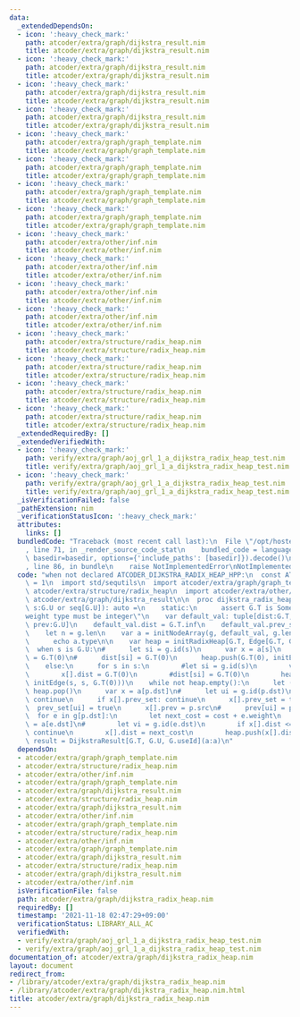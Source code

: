 ```yaml
---
data:
  _extendedDependsOn:
  - icon: ':heavy_check_mark:'
    path: atcoder/extra/graph/dijkstra_result.nim
    title: atcoder/extra/graph/dijkstra_result.nim
  - icon: ':heavy_check_mark:'
    path: atcoder/extra/graph/dijkstra_result.nim
    title: atcoder/extra/graph/dijkstra_result.nim
  - icon: ':heavy_check_mark:'
    path: atcoder/extra/graph/dijkstra_result.nim
    title: atcoder/extra/graph/dijkstra_result.nim
  - icon: ':heavy_check_mark:'
    path: atcoder/extra/graph/dijkstra_result.nim
    title: atcoder/extra/graph/dijkstra_result.nim
  - icon: ':heavy_check_mark:'
    path: atcoder/extra/graph/graph_template.nim
    title: atcoder/extra/graph/graph_template.nim
  - icon: ':heavy_check_mark:'
    path: atcoder/extra/graph/graph_template.nim
    title: atcoder/extra/graph/graph_template.nim
  - icon: ':heavy_check_mark:'
    path: atcoder/extra/graph/graph_template.nim
    title: atcoder/extra/graph/graph_template.nim
  - icon: ':heavy_check_mark:'
    path: atcoder/extra/graph/graph_template.nim
    title: atcoder/extra/graph/graph_template.nim
  - icon: ':heavy_check_mark:'
    path: atcoder/extra/other/inf.nim
    title: atcoder/extra/other/inf.nim
  - icon: ':heavy_check_mark:'
    path: atcoder/extra/other/inf.nim
    title: atcoder/extra/other/inf.nim
  - icon: ':heavy_check_mark:'
    path: atcoder/extra/other/inf.nim
    title: atcoder/extra/other/inf.nim
  - icon: ':heavy_check_mark:'
    path: atcoder/extra/other/inf.nim
    title: atcoder/extra/other/inf.nim
  - icon: ':heavy_check_mark:'
    path: atcoder/extra/structure/radix_heap.nim
    title: atcoder/extra/structure/radix_heap.nim
  - icon: ':heavy_check_mark:'
    path: atcoder/extra/structure/radix_heap.nim
    title: atcoder/extra/structure/radix_heap.nim
  - icon: ':heavy_check_mark:'
    path: atcoder/extra/structure/radix_heap.nim
    title: atcoder/extra/structure/radix_heap.nim
  - icon: ':heavy_check_mark:'
    path: atcoder/extra/structure/radix_heap.nim
    title: atcoder/extra/structure/radix_heap.nim
  _extendedRequiredBy: []
  _extendedVerifiedWith:
  - icon: ':heavy_check_mark:'
    path: verify/extra/graph/aoj_grl_1_a_dijkstra_radix_heap_test.nim
    title: verify/extra/graph/aoj_grl_1_a_dijkstra_radix_heap_test.nim
  - icon: ':heavy_check_mark:'
    path: verify/extra/graph/aoj_grl_1_a_dijkstra_radix_heap_test.nim
    title: verify/extra/graph/aoj_grl_1_a_dijkstra_radix_heap_test.nim
  _isVerificationFailed: false
  _pathExtension: nim
  _verificationStatusIcon: ':heavy_check_mark:'
  attributes:
    links: []
  bundledCode: "Traceback (most recent call last):\n  File \"/opt/hostedtoolcache/Python/3.10.1/x64/lib/python3.10/site-packages/onlinejudge_verify/documentation/build.py\"\
    , line 71, in _render_source_code_stat\n    bundled_code = language.bundle(stat.path,\
    \ basedir=basedir, options={'include_paths': [basedir]}).decode()\n  File \"/opt/hostedtoolcache/Python/3.10.1/x64/lib/python3.10/site-packages/onlinejudge_verify/languages/nim.py\"\
    , line 86, in bundle\n    raise NotImplementedError\nNotImplementedError\n"
  code: "when not declared ATCODER_DIJKSTRA_RADIX_HEAP_HPP:\n  const ATCODER_DIJKSTRA_RADIX_HEAP_HPP*\
    \ = 1\n  import std/sequtils\n  import atcoder/extra/graph/graph_template\n  import\
    \ atcoder/extra/structure/radix_heap\n  import atcoder/extra/other/inf\n\n  include\
    \ atcoder/extra/graph/dijkstra_result\n\n  proc dijkstra_radix_heap*[G:Graph](g:G,\
    \ s:G.U or seq[G.U]): auto =\n    static:\n      assert G.T is SomeInteger, \"\
    weight type must be integer\"\n    var default_val: tuple[dist:G.T, prev_set:bool,\
    \ prev:G.U]\n    default_val.dist = G.T.inf\n    default_val.prev_set = false\n\
    \    let n = g.len\n    var a = initNodeArray(g, default_val, g.len)\n    static:\n\
    \      echo a.type\n\n    var heap = initRadixHeap[G.T, Edge[G.T, G.U]]()\n  \
    \  when s is G.U:\n#      let si = g.id(s)\n      var x = a[s]\n      x[].dist\
    \ = G.T(0)\n#      dist[si] = G.T(0)\n      heap.push(G.T(0), initEdge(s, s, G.T(0)))\n\
    \    else:\n      for s in s:\n        #let si = g.id(s)\n        var x = a[s]\n\
    \        x[].dist = G.T(0)\n        #dist[si] = G.T(0)\n        heap.push(G.T(0),\
    \ initEdge(s, s, G.T(0)))\n    while not heap.empty():\n      let (cost, p) =\
    \ heap.pop()\n      var x = a[p.dst]\n#      let ui = g.id(p.dst)\n#      if prev_set[ui]:\
    \ continue\n      if x[].prev_set: continue\n      x[].prev_set = true\n#    \
    \  prev_set[ui] = true\n      x[].prev = p.src\n#      prev[ui] = p.src\n    \
    \  for e in g[p.dst]:\n        let next_cost = cost + e.weight\n        var x\
    \ = a[e.dst]\n#        let vi = g.id(e.dst)\n        if x[].dist <= next_cost:\
    \ continue\n        x[].dist = next_cost\n        heap.push(x[].dist, e)\n   \
    \ result = DijkstraResult[G.T, G.U, G.useId](a:a)\n"
  dependsOn:
  - atcoder/extra/graph/graph_template.nim
  - atcoder/extra/structure/radix_heap.nim
  - atcoder/extra/other/inf.nim
  - atcoder/extra/graph/graph_template.nim
  - atcoder/extra/graph/dijkstra_result.nim
  - atcoder/extra/structure/radix_heap.nim
  - atcoder/extra/graph/dijkstra_result.nim
  - atcoder/extra/other/inf.nim
  - atcoder/extra/graph/graph_template.nim
  - atcoder/extra/structure/radix_heap.nim
  - atcoder/extra/other/inf.nim
  - atcoder/extra/graph/graph_template.nim
  - atcoder/extra/graph/dijkstra_result.nim
  - atcoder/extra/structure/radix_heap.nim
  - atcoder/extra/graph/dijkstra_result.nim
  - atcoder/extra/other/inf.nim
  isVerificationFile: false
  path: atcoder/extra/graph/dijkstra_radix_heap.nim
  requiredBy: []
  timestamp: '2021-11-18 02:47:29+09:00'
  verificationStatus: LIBRARY_ALL_AC
  verifiedWith:
  - verify/extra/graph/aoj_grl_1_a_dijkstra_radix_heap_test.nim
  - verify/extra/graph/aoj_grl_1_a_dijkstra_radix_heap_test.nim
documentation_of: atcoder/extra/graph/dijkstra_radix_heap.nim
layout: document
redirect_from:
- /library/atcoder/extra/graph/dijkstra_radix_heap.nim
- /library/atcoder/extra/graph/dijkstra_radix_heap.nim.html
title: atcoder/extra/graph/dijkstra_radix_heap.nim
---
```

